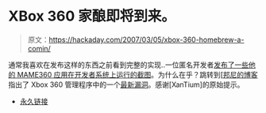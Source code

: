 # XBox 360 家酿即将到来。

> 原文：<https://hackaday.com/2007/03/05/xbox-360-homebrew-a-comin/>

通常我喜欢在发布这样的东西之前看到完整的实现..一位匿名开发者[发布了一些他的 MAME360 应用在开发者系统上运行的截图](http://www.xbox-scene.com/xbox1data/sep/EEZFpZuFVFfajVjLfN.php)。为什么在乎？跳转到[[邦尼](http://www.bunniestudios.com/wordpress/?p=159)[的博客](http://www.bunniestudios.com/wordpress/?p=159)指出了 Xbox 360 管理程序中的一个[最新漏洞](http://www.securityfocus.com/archive/1/461489/30/0/threaded)。感谢[XanTium]的原始提示。

*   [永久链接](http://www.xbox-scene.com/xbox1data/sep/EEZFpZuFVFfajVjLfN.php)